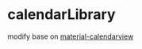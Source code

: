 # calendarLibrary

modify base on [material-calendarview](https://github.com/prolificinteractive/material-calendarview)
